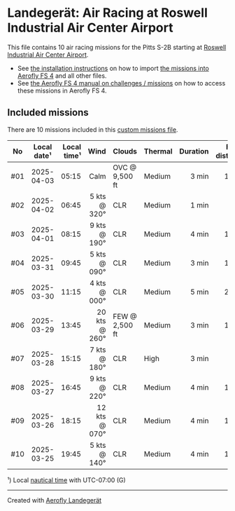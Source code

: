 # Landegerät: Air Racing at Roswell Industrial Air Center Airport

This file contains 10 air racing missions for the Pitts S-2B starting at [Roswell Industrial Air Center Airport](https://skyvector.com/airport/KROW).

- See [the installation instructions](https://fboes.github.io/aerofly-missions/docs/generic-installation.html) on how to import [the missions into Aerofly FS 4](missions/custom_missions_user.tmc) and all other files.
- See [the Aerofly FS 4 manual on challenges / missions](https://www.aerofly.com/tutorials/missions/) on how to access these missions in Aerofly FS 4.

## Included missions

There are 10 missions included in this [custom missions file](missions/custom_missions_user.tmc).

| No  | Local date¹ | Local time¹ |          Wind | Clouds         | Thermal | Duration | Flight distance |
| :-: | ----------- | ----------: | ------------: | -------------- | ------- | -------: | --------------: |
| #01 | 2025-04-03  |       05:15 |          Calm | OVC @ 9,500 ft | Medium  |    3 min |           12 km |
| #02 | 2025-04-02  |       06:45 |  5 kts @ 320° | CLR            | Medium  |    1 min |            2 km |
| #03 | 2025-04-01  |       08:15 |  9 kts @ 190° | CLR            | Medium  |    4 min |           15 km |
| #04 | 2025-03-31  |       09:45 |  5 kts @ 090° | CLR            | Medium  |    3 min |           12 km |
| #05 | 2025-03-30  |       11:15 |  4 kts @ 000° | CLR            | Medium  |    5 min |           20 km |
| #06 | 2025-03-29  |       13:45 | 20 kts @ 260° | FEW @ 2,500 ft | Medium  |    3 min |           11 km |
| #07 | 2025-03-28  |       15:15 |  7 kts @ 180° | CLR            | High    |    3 min |            9 km |
| #08 | 2025-03-27  |       16:45 |  9 kts @ 220° | CLR            | Medium  |    4 min |           13 km |
| #09 | 2025-03-26  |       18:15 | 12 kts @ 070° | CLR            | Medium  |    4 min |           13 km |
| #10 | 2025-03-25  |       19:45 |  5 kts @ 140° | CLR            | Medium  |    4 min |           14 km |

¹) Local [nautical time](https://en.wikipedia.org/wiki/Nautical_time) with UTC-07:00 (G)

---

Created with [Aerofly Landegerät](https://github.com/fboes/aerofly-patterns)
